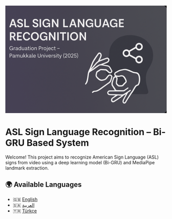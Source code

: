 ![Project Banner](https://github.com/oudaiz/asl-sign-language-project/blob/main/assets/banner.png?raw=true)


# ASL Sign Language Recognition – Bi-GRU Based System

Welcome! This project aims to recognize American Sign Language (ASL) signs from video using a deep learning model (Bi-GRU) and MediaPipe landmark extraction.

## 🌍 Available Languages

- 🇬🇧 [English](./README_EN.md)
- 🇸🇦 [العربية](./README_AR.md)
- 🇹🇷 [Türkçe](./README_TR.md)
